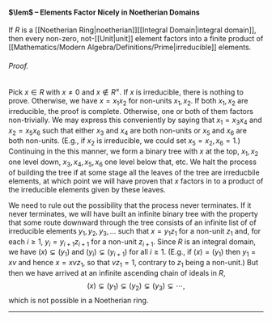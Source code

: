 #### $\lem$ – Elements Factor Nicely in Noetherian Domains
If $R$ is a [[Noetherian Ring|noetherian]][[Integral Domain|integral domain]], then every non-zero, not-[[Unit|unit]] element factors into a finite product of [[Mathematics/Modern Algebra/Definitions/Prime|irreducible]] elements.

###### *Proof.* 
Pick $x \in R$ with $x \ne 0$ and $x \notin R^\times$. If $x$ is irreducible, there is nothing to prove. Otherwise, we have $x = x_1 x_2$ for
  non-units $x_1, x_2$. If both $x_1, x_2$ are irreducible, the proof is complete. Otherwise, one or both of them factors non-trivially. We may express
 this  conveniently by
  saying that $x_1 = x_3x_4$
  and $x_2 = x_5x_6$ such that either $x_3$ and $x_4$ are both non-units or $x_5$ and $x_6$ are both non-units. (E.g., if $x_2$ is irreducible, we could set
  $x_5 = x_2, x_6 = 1$.) Continuing in the this manner, we form a binary tree with $x$ at the top, $x_1, x_2$ one level down, $x_3,x_4,x_5,x_6$ one level below
  that, etc.
We halt the process of building the tree if at some stage all the leaves of the tree are irreducbile elements,
  at which point we will have proven that $x$ factors in to a product of the irreducible elements given by these leaves.

We need to rule out the possibility that the process never
terminates. If it never terminates, we will have built an infinite
binary tree with the property that some route downward through the tree consists of an infinite list of
of irreducible elements $y_1, y_2, y_3,\dots$ such that $x = y_1z_1$ for a non-unit $z_1$  and, for each $i \geq 1$, $y_{i} = y_{i+1}
z_{i+1}$ for a non-unit $z_{i+1}$. Since $R$ is an integral domain, we have $(x) \subsetneq (y_1)$ and $(y_i) \subsetneq (y_{i+1})$ for all $i \geq 1$. (E.g., if
$(x) = (y_1)$ then $y_1 = xv$ and hence $x = xvz_1$, so that $vz_1 = 1$, contrary to $z_1$ being a non-unit.)
But then we have arrived at an infinite ascending chain of ideals in $R$,
$$
(x) \subsetneq (y_1) \subsetneq (y_2) \subsetneq (y_3) \subsetneq \cdots,
$$
which is not possible in a Noetherian ring.
***
